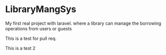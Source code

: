 # LibraryMangSys
My first real project with laravel. where a library can manage the borrowing operations from users or guests

This is a test for pull req.

This is a test 2
